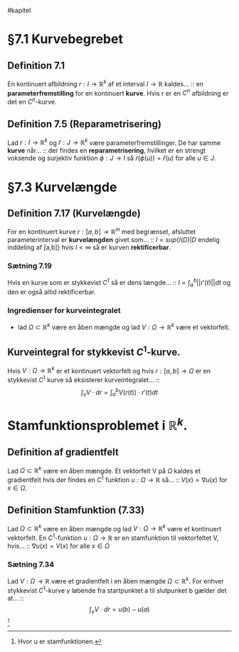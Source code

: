 #kapitel 
# §7.1 Kurvebegrebet
## Definition 7.1
En kontinuert afbildning $r:I \to \mathbb{R}^{k}$ af et interval $I \to \mathbb{R}$ kaldes... :: en **parameterfremstilling** for en kontinuert **kurve**. Hvis r er en $C^{n}$ afbildning er det en $C^{n}$-kurve.

## Definition 7.5 (Reparametrisering)
Lad $r: I \to \mathbb{R}^{k}$ og $\hat r:J \to \mathbb{R}^{k}$ være parameterfremstillinger. De har samme **kurve** når... :: der findes en **reparametrisering**, hvilket er en strengt voksende og surjektiv funktion $\phi :J \to I$ så $r(\phi (u))=\hat r(u)$ for alle $u \in J$.

# §7.3 Kurvelængde
## Definition 7.17 (Kurvelængde)
For en kontinuert kurve $r: [a,b]\to \mathbb{R}^{m}$ med begrænset, afsluttet parameterinterval er **kurvelængden** givet som... :: $l=sup \{l(D)|D \text{ endelig inddeling af [a,b]} \}$ hvis $l<\infty$ så er kurven **rektificerbar**.

### Sætning 7.19
Hvis en kurve som er stykkevist $C^{1}$ så er dens længde... :: $l=\int_{a}^{b}||r'(t)||dt$ og den er også altid rektificerbar.

### Ingredienser for kurveintegralet
- lad $\Omega \subset \mathbb{R}^{k}$ være en åben mængde og lad $V:\Omega \to \mathbb{R}^{k}$ være et vektorfelt.

## Kurveintegral for stykkevist $C^{1}$-kurve.
Hvis $V:\Omega \to \mathbb{R}^{k}$ er et kontinuert vektorfelt og hvis $r:[a,b]\to \Omega$ er en stykkevist $C^{1}$ kurve så eksisterer kurveintegralet... :: $$\int_{\gamma}^{} V \cdot dr= \int_{a}^{b} V(r(t))\cdot r'(t)dt$$
# Stamfunktionsproblemet i $\mathbb{R}^k$.
## Definition af gradientfelt
Lad $\Omega \subset \mathbb{R}^{k}$ være en åben mængde. Et vektorfelt V på $\Omega$ kaldes et gradientfelt hvis der findes en $C^{1}$ funktion $u:\Omega \to \mathbb{R}$ så... ::  $V(x)=\nabla u(x)$ for $x \in \Omega$.

## Definition Stamfunktion (7.33)
Lad $\Omega \subset \mathbb{R}^{k}$ være en åben mængde og lad $V: \Omega \to \mathbb{R}^{k}$ være et kontinuert vektorfelt. En $C^{1}$-funktion $u:\Omega \to \mathbb{R}$ er en stamfunktion til vektorfeltet V, hvis... :: $\nabla u(x)=V(x)$ for alle $x \in \Omega$

### Sætning 7.34
Lad $V:\Omega \to \mathbb{R}$ være et gradientfelt i en åben mængde $\Omega \subset \mathbb{R}^{k}$. For enhver stykkevist $C^{1}$-kurve $\gamma$ løbende fra startpunktet a til slutpunket b gælder det at... :: $$\int_{\gamma }^{} V \cdot dr=u(b)-u(a)$$ [^1]



[^1]: Hvor u er stamfunktionen.